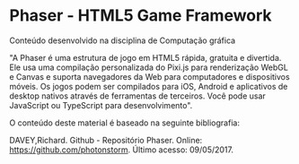 # Phaser - HTML5 Game Framework

Conteúdo desenvolvido na disciplina de Computação gráfica

"A Phaser é uma estrutura de jogo em HTML5 rápida, gratuita e divertida. Ele usa uma compilação personalizada do Pixi.js para renderização WebGL e Canvas e suporta navegadores da Web para computadores e dispositivos móveis. Os jogos podem ser compilados para iOS, Android e aplicativos de desktop nativos através de ferramentas de terceiros. Você pode usar JavaScript ou TypeScript para desenvolvimento".

O conteúdo deste material é baseado na seguinte bibliografia:

DAVEY,Richard. Github - Repositório Phaser. Online: https://github.com/photonstorm. Último acesso: 09/05/2017.

